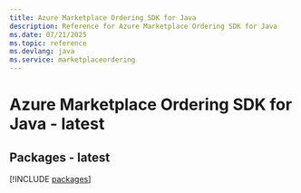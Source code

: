 ```yaml
---
title: Azure Marketplace Ordering SDK for Java
description: Reference for Azure Marketplace Ordering SDK for Java
ms.date: 07/21/2025
ms.topic: reference
ms.devlang: java
ms.service: marketplaceordering
---
```

# Azure Marketplace Ordering SDK for Java - latest
## Packages - latest
[!INCLUDE [packages](marketplace-ordering-index.md)]